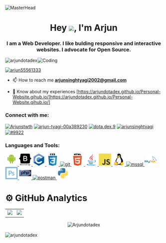 ![MasterHead](https://user-images.githubusercontent.com/103199408/205482302-24b3fefb-dee6-4a15-8a87-e96d32aa17bd.jpg)
<h1 align="center">Hey <img src="https://github.com/TheDudeThatCode/TheDudeThatCode/raw/master/Assets/Hi.gif"
        style="max-width: 20%; display: inline-block;" data-target="animated-image.originalImage">, I'm Arjun</h1>
<h3 align="center">I am a Web Developer. I like bulding responsive and interactive websites. I advocate for Open Source.</h3>
<img align="right" alt="Coding" width="400" src="https://cdn.dribbble.com/users/1235346/screenshots/3252385/job.gif">

<p align="left"> <img
        src="https://komarev.com/ghpvc/?username=arjundotadex&label=Profile%20views&color=0e75b6&style=flat"
        alt="arjundotadex" /> </p>

<p align="left"> <a href="https://twitter.com/Arjunstwth" target="blank"><img
            src="https://img.shields.io/twitter/follow/Arjunstwth?logo=twitter&style=for-the-badge"
            alt="arjun55561333" /></a> </p>

- 📫 How to reach me **arjunsinghtyagi2002@gmail.com**

- 📄 Know about my experiences
[https://arjundotadex.github.io/Personal-Website.gihub.io/]https://arjundotadex.github.io/Personal-Website.gihub.io/]

<h3 align="left">Connect with me:</h3>
<p align="left">
    <a href="https://twitter.com/Arjunstwth" target="blank"><img align="center"
            src="https://raw.githubusercontent.com/rahuldkjain/github-profile-readme-generator/master/src/images/icons/Social/twitter.svg"
            alt="Arjunstwth" height="30" width="40" /></a>
    <a href="https://linkedin.com/in/arjun-tyagi-00a389230" target="blank"><img align="center"
            src="https://raw.githubusercontent.com/rahuldkjain/github-profile-readme-generator/master/src/images/icons/Social/linked-in-alt.svg"
            alt="arjun-tyagi-00a389230" height="30" width="40" /></a>
    <a href="https://fb.com/dota.dex.9" target="blank"><img align="center"
            src="https://raw.githubusercontent.com/rahuldkjain/github-profile-readme-generator/master/src/images/icons/Social/facebook.svg"
            alt="dota.dex.9" height="30" width="40" /></a>
    <a href="https://instagram.com/arjunsinghtyagi" target="blank"><img align="center"
            src="https://raw.githubusercontent.com/rahuldkjain/github-profile-readme-generator/master/src/images/icons/Social/instagram.svg"
            alt="arjunsinghtyagi" height="30" width="40" /></a>
    <a href="https://discord.gg/#9922" target="blank"><img align="center"
            src="https://raw.githubusercontent.com/rahuldkjain/github-profile-readme-generator/master/src/images/icons/Social/discord.svg"
            alt="#9922" height="30" width="40" /></a>
</p>

<h3 align="left">Languages and Tools:</h3>
<p align="left"> <a href="https://developer.android.com" target="_blank" rel="noreferrer"> <img
            src="https://raw.githubusercontent.com/devicons/devicon/master/icons/android/android-original-wordmark.svg"
            alt="android" width="40" height="40" /> </a> <a href="https://getbootstrap.com" target="_blank"
        rel="noreferrer"> <img
            src="https://raw.githubusercontent.com/devicons/devicon/master/icons/bootstrap/bootstrap-plain-wordmark.svg"
            alt="bootstrap" width="40" height="40" /> </a> <a href="https://www.cprogramming.com/" target="_blank"
        rel="noreferrer"> <img src="https://raw.githubusercontent.com/devicons/devicon/master/icons/c/c-original.svg"
            alt="c" width="40" height="40" /> </a> <a href="https://www.w3schools.com/css/" target="_blank"
        rel="noreferrer"> <img
            src="https://raw.githubusercontent.com/devicons/devicon/master/icons/css3/css3-original-wordmark.svg"
            alt="css3" width="40" height="40" /> </a> <a href="https://git-scm.com/" target="_blank" rel="noreferrer">
        <img src="https://www.vectorlogo.zone/logos/git-scm/git-scm-icon.svg" alt="git" width="40" height="40" /> </a>
    <a href="https://www.w3.org/html/" target="_blank" rel="noreferrer"> <img
            src="https://raw.githubusercontent.com/devicons/devicon/master/icons/html5/html5-original-wordmark.svg"
            alt="html5" width="40" height="40" /> </a> <a href="https://www.java.com" target="_blank" rel="noreferrer">
        <img src="https://raw.githubusercontent.com/devicons/devicon/master/icons/java/java-original.svg" alt="java"
            width="40" height="40" /> </a> <a href="https://developer.mozilla.org/en-US/docs/Web/JavaScript"
        target="_blank" rel="noreferrer"> <img
            src="https://raw.githubusercontent.com/devicons/devicon/master/icons/javascript/javascript-original.svg"
            alt="javascript" width="40" height="40" /> </a> <a href="https://www.linux.org/" target="_blank"
        rel="noreferrer"> <img
            src="https://raw.githubusercontent.com/devicons/devicon/master/icons/linux/linux-original.svg" alt="linux"
            width="40" height="40" /> </a> <a href="https://www.microsoft.com/en-us/sql-server" target="_blank"
        rel="noreferrer"> <img src="https://www.svgrepo.com/show/303229/microsoft-sql-server-logo.svg" alt="mssql"
            width="40" height="40" /> </a> <a href="https://www.mysql.com/" target="_blank" rel="noreferrer"> <img
            src="https://raw.githubusercontent.com/devicons/devicon/master/icons/mysql/mysql-original-wordmark.svg"
            alt="mysql" width="40" height="40" /> </a> <a href="https://www.photoshop.com/en" target="_blank"
        rel="noreferrer"> <img
            src="https://raw.githubusercontent.com/devicons/devicon/master/icons/photoshop/photoshop-line.svg"
            alt="photoshop" width="40" height="40" /> </a> <a href="https://www.php.net" target="_blank"
        rel="noreferrer"> <img
            src="https://raw.githubusercontent.com/devicons/devicon/master/icons/php/php-original.svg" alt="php"
            width="40" height="40" /> </a> <a href="https://postman.com" target="_blank" rel="noreferrer"> <img
            src="https://www.vectorlogo.zone/logos/getpostman/getpostman-icon.svg" alt="postman" width="40"
            height="40" /> </a> <a href="https://www.python.org" target="_blank" rel="noreferrer"> <img
            src="https://raw.githubusercontent.com/devicons/devicon/master/icons/python/python-original.svg"
            alt="python" width="40" height="40" /> </a>
</p>

# ⚙️ GitHub Analytics

<table>
    <tr>
        <td><img height="180px"
                src="https://github-readme-stats.vercel.app/api?username=Arjundotadex&show_icons=true&theme=dark" />
        <td><img height="170px"
                src="https://github-readme-stats.vercel.app/api/top-langs/?username=Arjundotadex&layout=compact&theme=dark" />
        </td>
    </tr>
</table>
<div align="center">
    <p><img align="center"
            src="https://github-readme-streak-stats.herokuapp.com/?user=Arjundotadex&layout=compact&theme=dark"
            alt="Arjundotadex" /></p>
</div>
</div>

<p><img align="center" src="https://holopin.io/api/user/board?user=arjun" alt="arjundotadex" /></p>
<!-- # 📈 Contribution Graph  
 [[Arjundotadex's GitHub activity graph](https://activity-graph.herokuapp.com/graph?username=Arjundotadex&&theme=xcode)](https://github.com/Arjundotadex)
 -->

